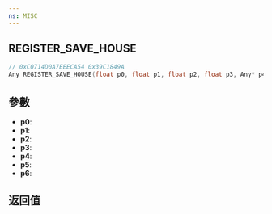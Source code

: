 ```yaml
---
ns: MISC
---
```

## REGISTER_SAVE_HOUSE

```c
// 0xC0714D0A7EEECA54 0x39C1849A
Any REGISTER_SAVE_HOUSE(float p0, float p1, float p2, float p3, Any* p4, Any p5, Any p6);
```


## 參數
* **p0**: 
* **p1**: 
* **p2**: 
* **p3**: 
* **p4**: 
* **p5**: 
* **p6**: 

## 返回值
